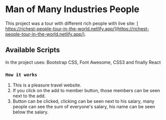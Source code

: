 # Man of Many Industries People

This project was a tour with different rich people with live site: [ https://richest-people-tour-in-the-world.netlify.app/](https://richest-people-tour-in-the-world.netlify.app/).

## Available Scripts

In the project uses: Bootstrap CSS, Font Awesome, CSS3 and finally React

### `How it works`

1. This is a pleasure travel website.
2. If you click on the add to member button, those members can be seen next to the add.
3. Button can be clicked, clicking can be seen next to his salary, many people can see the sum of everyone's salary, his name can be seen below the salary.
